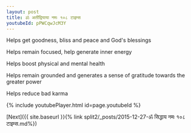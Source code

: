 ```yaml
---
layout: post
title: ॐ अतींद्रियाया नमः १०८ टाइम्स
youtubeId: pPWCqwJcM3Y
---
```

 
 
Helps get goodness, bliss and peace and God's blessings
 
Helps remain focused, help generate inner energy 
 
Helps boost physical and mental health 
 
Helps remain grounded and generates a sense of gratitude towards the greater power 
 
Helps reduce bad karma
 
 
 
 


{% include youtubePlayer.html id=page.youtubeId %}
 
[Next]({{ site.baseurl }}{% link  split2/_posts/2015-12-27-ॐ सिद्धाय नमः १०८ टाइम्स.md%})
 
